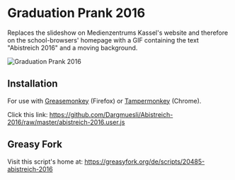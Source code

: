 # Graduation Prank 2016
Replaces the slideshow on Medienzentrums Kassel's website and therefore on the school-browsers' homepage with a GIF containing the text "Abistreich 2016" and a moving background.

![Graduation Prank 2016](http://jonas-thelemann.de/portfolio/webscripts/abistreich/abistreich.gif)

## Installation
For use with [Greasemonkey](https://addons.mozilla.org/de/firefox/addon/greasemonkey/) (Firefox) or [Tampermonkey](https://chrome.google.com/webstore/detail/tampermonkey/dhdgffkkebhmkfjojejmpbldmpobfkfo) (Chrome).

Click this link: <https://github.com/Dargmuesli/Abistreich-2016/raw/master/abistreich-2016.user.js>

## Greasy Fork
Visit this script's home at: <https://greasyfork.org/de/scripts/20485-abistreich-2016>
